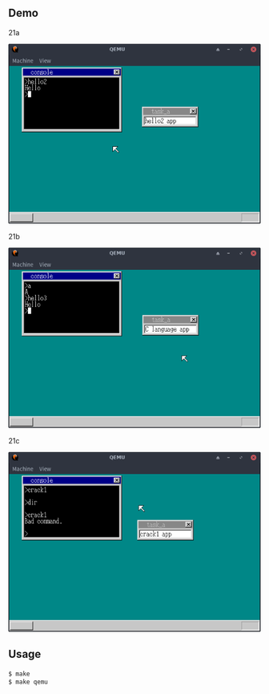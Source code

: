 ## Demo

21a

![template](https://github.com/watermelon892/OSPractice/blob/master/21_ProtectOS/pic/21a.png)

21b

![template](https://github.com/watermelon892/OSPractice/blob/master/21_ProtectOS/pic/21b.png)

21c

![template](https://github.com/watermelon892/OSPractice/blob/master/21_ProtectOS/pic/21c.png)

## Usage

```
$ make
$ make qemu
```
